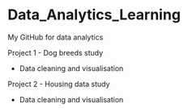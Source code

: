 # Data_Analytics_Learning
My GitHub for data analytics 

Project 1 - Dog breeds study
- Data cleaning and visualisation

Project 2 - Housing data study
- Data cleaning and visualisation
